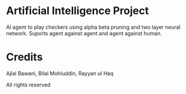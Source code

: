 # Artificial Intelligence Project

AI agent to play checkers using alpha beta pruning and two layer neural network. Suports agent against agent and agent against human.

# Credits

Ajlal Bawani,
Bilal Mohiuddin,
Rayyan ul Haq

All rights reserved
